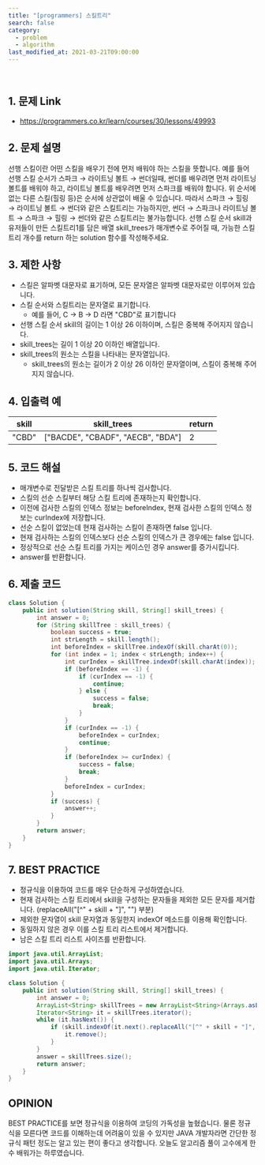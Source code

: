 ```yaml
---
title: "[programmers] 스킬트리"
search: false
category:
  - problem
  - algorithm
last_modified_at: 2021-03-21T09:00:00
---
```


<br>

## 1. 문제 Link
- <https://programmers.co.kr/learn/courses/30/lessons/49993>

## 2. 문제 설명
선행 스킬이란 어떤 스킬을 배우기 전에 먼저 배워야 하는 스킬을 뜻합니다. 
예를 들어 선행 스킬 순서가 스파크 → 라이트닝 볼트 → 썬더일때, 썬더를 배우려면 먼저 라이트닝 볼트를 배워야 하고, 
라이트닝 볼트를 배우려면 먼저 스파크를 배워야 합니다. 
위 순서에 없는 다른 스킬(힐링 등)은 순서에 상관없이 배울 수 있습니다. 
따라서 스파크 → 힐링 → 라이트닝 볼트 → 썬더와 같은 스킬트리는 가능하지만, 썬더 → 스파크나 라이트닝 볼트 → 스파크 → 힐링 → 썬더와 같은 스킬트리는 불가능합니다. 
선행 스킬 순서 skill과 유저들이 만든 스킬트리1를 담은 배열 skill_trees가 매개변수로 주어질 때, 가능한 스킬트리 개수를 return 하는 solution 함수를 작성해주세요. 

## 3. 제한 사항
- 스킬은 알파벳 대문자로 표기하며, 모든 문자열은 알파벳 대문자로만 이루어져 있습니다.
- 스킬 순서와 스킬트리는 문자열로 표기합니다.
    - 예를 들어, C → B → D 라면 "CBD"로 표기합니다
- 선행 스킬 순서 skill의 길이는 1 이상 26 이하이며, 스킬은 중복해 주어지지 않습니다.
- skill_trees는 길이 1 이상 20 이하인 배열입니다.
- skill_trees의 원소는 스킬을 나타내는 문자열입니다.
    - skill_trees의 원소는 길이가 2 이상 26 이하인 문자열이며, 스킬이 중복해 주어지지 않습니다.

## 4. 입출력 예

| skill | skill_trees | return |
|---|---|---|
| "CBD" | ["BACDE", "CBADF", "AECB", "BDA"] | 2 |

## 5. 코드 해설
- 매개변수로 전달받은 스킬 트리를 하나씩 검사합니다.
- 스킬의 선순 스킬부터 해당 스킬 트리에 존재하는지 확인합니다.
- 이전에 검사한 스킬의 인덱스 정보는 beforeIndex, 현재 검사한 스킬의 인덱스 정보는 curIndex에 저장합니다.
- 선순 스킬이 없었는데 현재 검사하는 스킬이 존재하면 false 입니다.
- 현재 검사하는 스킬의 인덱스보다 선순 스킬의 인덱스가 큰 경우에는 false 입니다.
- 정상적으로 선순 스킬 트리를 가지는 케이스인 경우 answer를 증가시킵니다.
- answer를 반환합니다.

## 6. 제출 코드

```java
class Solution {
    public int solution(String skill, String[] skill_trees) {
        int answer = 0;
        for (String skillTree : skill_trees) {
            boolean success = true;
            int strLength = skill.length();
            int beforeIndex = skillTree.indexOf(skill.charAt(0));
            for (int index = 1; index < strLength; index++) {
                int curIndex = skillTree.indexOf(skill.charAt(index));
                if (beforeIndex == -1) {
                    if (curIndex == -1) {
                        continue;
                    } else {
                        success = false;
                        break;
                    }
                }
                if (curIndex == -1) {
                    beforeIndex = curIndex;
                    continue;
                }
                if (beforeIndex >= curIndex) {
                    success = false;
                    break;
                }
                beforeIndex = curIndex;
            }
            if (success) {
                answer++;
            }
        }
        return answer;
    }
}
```

## 7. BEST PRACTICE
- 정규식을 이용하여 코드를 매우 단순하게 구성하였습니다.
- 현재 검사하는 스킬 트리에서 skill을 구성하는 문자들을 제외한 모든 문자를 제거합니다. (replaceAll("[^" + skill + "]", "") 부분)
- 제외한 문자열이 skill 문자열과 동일한지 indexOf 메소드를 이용해 확인합니다.
- 동일하지 않은 경우 이를 스킬 트리 리스트에서 제거합니다.
- 남은 스킬 트리 리스트 사이즈를 반환합니다.

```java
import java.util.ArrayList;
import java.util.Arrays;
import java.util.Iterator;

class Solution {
    public int solution(String skill, String[] skill_trees) {
        int answer = 0;
        ArrayList<String> skillTrees = new ArrayList<String>(Arrays.asList(skill_trees));
        Iterator<String> it = skillTrees.iterator();
        while (it.hasNext()) {
            if (skill.indexOf(it.next().replaceAll("[^" + skill + "]", "")) != 0) {
                it.remove();
            }
        }
        answer = skillTrees.size();
        return answer;
    }
}
```

## OPINION
BEST PRACTICE를 보면 정규식을 이용하여 코딩의 가독성을 높혔습니다. 
물론 정규식을 모른다면 코드를 이해하는데 어려움이 있을 수 있지만 JAVA 개발자라면 간단한 정규식 패턴 정도는 알고 있는 편이 좋다고 생각합니다. 
오늘도 알고리즘 풀이 고수에게 한 수 배워가는 하루였습니다.